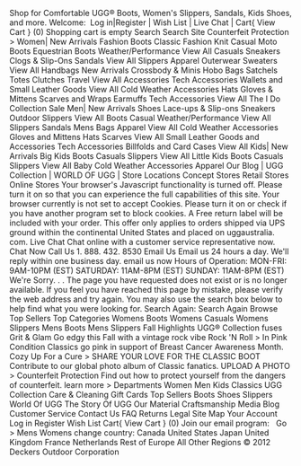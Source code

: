 Shop for Comfortable UGG® Boots, Women's Slippers, Sandals, Kids Shoes, and more. Welcome:  Log in|Register | Wish List | Live Chat | Cart{ View Cart } (0) Shopping cart is empty Search Search Site Counterfeit Protection > Women| New Arrivals Fashion Boots Classic Fashion Knit Casual Moto Boots Equestrian Boots Weather/Performance View All Casuals Sneakers Clogs & Slip-Ons Sandals View All Slippers Apparel Outerwear Sweaters View All Handbags New Arrivals Crossbody & Minis Hobo Bags Satchels Totes Clutches Travel View All Accessories Tech Accessories Wallets and Small Leather Goods View All Cold Weather Accessories Hats Gloves & Mittens Scarves and Wraps Earmuffs Tech Accessories View All The I Do Collection Sale Men| New Arrivals Shoes Lace-ups & Slip-ons Sneakers Outdoor Slippers View All Boots Casual Weather/Performance View All Slippers Sandals Mens Bags Apparel View All Cold Weather Accessories Gloves and Mittens Hats Scarves View All Small Leather Goods and Accessories Tech Accessories Billfolds and Card Cases View All Kids| New Arrivals Big Kids Boots Casuals Slippers View All Little Kids Boots Casuals Slippers View All Baby Cold Weather Accessories Apparel Our Blog | UGG Collection | WORLD OF UGG | Store Locations Concept Stores Retail Stores Online Stores Your browser's Javascript functionality is turned off. Please turn it on so that you can experience the full capabilities of this site. Your browser currently is not set to accept Cookies. Please turn it on or check if you have another program set to block cookies. A Free return label will be included with your order. This offer only applies to orders shipped via UPS ground within the continental United States and placed on uggaustralia. com. Live Chat Chat online with a customer service representative now. Chat Now Call Us 1. 888. 432. 8530 Email Us Email us 24 hours a day. We'll reply within one business day. email us now Hours of Operation: MON-FRI: 9AM-10PM (EST) SATURDAY: 11AM-8PM (EST) SUNDAY: 11AM-8PM (EST) We're Sorry. . . The page you have requested does not exist or is no longer available. If you feel you have reached this page by mistake, please verify the web address and try again. You may also use the search box below to help find what you were looking for. Search Again: Search Again Browse Top Sellers Top Categories Womens Boots Womens Casuals Womens Slippers Mens Boots Mens Slippers Fall Highlights UGG® Collection fuses Grit & Glam Go edgy this Fall with a vintage rock vibe Rock 'N Roll > In Pink Condition Classics go pink in support of Breast Cancer Awareness Month. Cozy Up For a Cure > SHARE YOUR LOVE FOR THE CLASSIC BOOT Contribute to our global photo album of Classic fanatics. UPLOAD A PHOTO > Counterfeit Protection Find out how to protect yourself from the dangers of counterfeit. learn more > Departments Women Men Kids Classics UGG Collection Care & Cleaning Gift Cards Top Sellers Boots Shoes Slippers World Of UGG The Story Of UGG Our Material Craftsmanship Media Blog Customer Service Contact Us FAQ Returns Legal Site Map Your Account Log in Register Wish List Cart{ View Cart } (0) Join our email program:   Go > Mens Womens change country: Canada United States Japan United Kingdom France Netherlands Rest of Europe All Other Regions © 2012 Deckers Outdoor Corporation